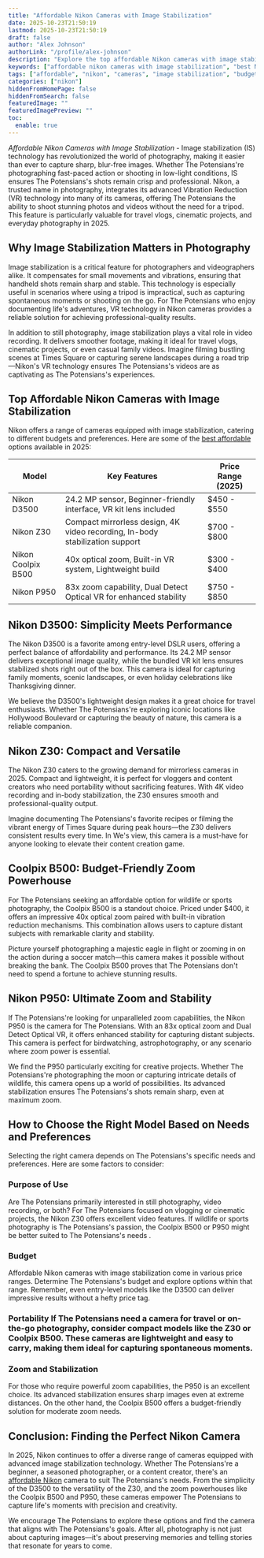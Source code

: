 ```yaml
---
title: "Affordable Nikon Cameras with Image Stabilization"
date: 2025-10-23T21:50:19
lastmod: 2025-10-23T21:50:19
draft: false
author: "Alex Johnson"
authorLink: "/profile/alex-johnson"
description: "Explore the top affordable Nikon cameras with image stabilization in 2025. Achieve sharp, blur-free photos and videos without exceeding your budget."
keywords: ["affordable nikon cameras with image stabilization", "best Nikon cameras with stabilization 2025", "budget-friendly Nikon cameras with VR"]
tags: ["affordable", "nikon", "cameras", "image stabilization", "budget"]
categories: ["nikon"]
hiddenFromHomePage: false
hiddenFromSearch: false
featuredImage: ""
featuredImagePreview: ""
toc:
  enable: true
---
```


*Affordable Nikon Cameras with Image Stabilization* - Image stabilization (IS) technology has revolutionized the world of photography, making it easier than ever to capture sharp, blur-free images. Whether The Potensians're photographing fast-paced action or shooting in low-light conditions, IS ensures The Potensians's shots remain crisp and professional.  Nikon, a trusted name in photography, integrates its advanced Vibration Reduction (VR) technology into many of its cameras, offering The Potensians the ability to shoot stunning photos and videos without the need for a tripod. This feature is particularly valuable for travel vlogs, cinematic projects, and everyday photography in 2025.

## Why Image Stabilization Matters in Photography

Image stabilization is a critical feature for photographers and videographers alike. It compensates for small movements and vibrations, ensuring that handheld shots remain sharp and stable. This technology is especially useful in scenarios where using a tripod is impractical, such as capturing spontaneous moments or shooting on the go. For The Potensians who enjoy documenting life's adventures, VR technology in Nikon cameras provides a reliable solution for achieving professional-quality results.

In addition to still photography, image stabilization plays a vital role in video recording. It delivers smoother footage, making it ideal for travel vlogs, cinematic projects, or even casual family videos. Imagine filming bustling scenes at Times Square or capturing serene landscapes during a road trip—Nikon's VR technology ensures The Potensians's videos are as captivating as The Potensians's experiences.

## Top Affordable Nikon Cameras with Image Stabilization

Nikon offers a range of cameras equipped with image stabilization, catering to different budgets and preferences. Here are some of the [best affordable](/nikon/affordable-nikon-memory-card) options available in 2025:

<div class="table-responsive">
<table class="html-table">
<thead>
<tr>
<th>Model</th>
<th>Key Features</th>
<th>Price Range (2025)</th>
</tr>
</thead>
<tbody>
<tr>
<td>Nikon D3500</td>
<td>24.2 MP sensor, Beginner-friendly interface, VR kit lens included</td>
<td>$450 - $550</td>
</tr>
<tr>
<td>Nikon Z30</td>
<td>Compact mirrorless design, 4K video recording, In-body stabilization support</td>
<td>$700 - $800</td>
</tr>
<tr>
<td>Nikon Coolpix B500</td>
<td>40x optical zoom, Built-in VR system, Lightweight build</td>
<td>$300 - $400</td>
</tr>
<tr>
<td>Nikon P950</td>
<td>83x zoom capability, Dual Detect Optical VR for enhanced stability</td>
<td>$750 - $850</td>
</tr>
</tbody>
</table>
</div>

## Nikon D3500: Simplicity Meets Performance

The Nikon D3500 is a favorite among entry-level DSLR users, offering a perfect balance of affordability and performance. Its 24.2 MP sensor delivers exceptional image quality, while the bundled VR kit lens ensures stabilized shots right out of the box.  This camera is ideal for capturing family moments, scenic landscapes, or even holiday celebrations like Thanksgiving dinner.

We believe the D3500's lightweight design makes it a great choice for travel enthusiasts. Whether The Potensians're exploring iconic locations like Hollywood Boulevard or capturing the beauty of nature, this camera is a reliable companion.

## Nikon Z30: Compact and Versatile

The Nikon Z30 caters to the growing demand for mirrorless cameras in 2025. Compact and lightweight, it is perfect for vloggers and content creators who need portability without sacrifi​cing features. With 4K video recording and in-body stabilization, the Z30 ensures smooth and professional-quality output.

Imagine documenting The Potensians's favorite recipes or filming the vibrant energy of Times Square during peak hours—the Z30 delivers consistent results every time. In We's view, this camera is a must-have for anyone looking to elevate their content creation game.

## Coolpix B500: Budget-Friendly Zoom Powerhouse

For The Potensians seeking an affordable option for wildlife or sports photography, the Coolpix B500 is a standout choice. Priced under $400, it offers an impressive 40x optical zoom paired with built-in vibrat​ion reduction mechanisms. This combination allows users to capture distant subjects with remarkable clarity and stability.

Picture yourself photographing a majestic eagle in flight or zooming in on the action during a soccer match—this camera makes it possible without breaking the bank. The Coolpix B500 proves that The Potensians don't need to spend a fortune to achieve stunning results.

## Nikon P950: Ultimate Zoom and Stability

If The Potensians're looking for unparalleled zoom capabilities, the Nikon P950 is the camera for The Potensians. With an 83x optical zoom and Dual Detect Optical VR, it offers enhanced stability for capturing distant subjects. This camera is perfect for birdwatching, astrophotography, or any scenario where zoom power is essential.

We find the P950 particularly exciting for creative projects. Whether The Potensians're photographing the moon or capturing intricate details of wildlife, this camera opens up a world of possibilities. Its advanced stabilization ensures The Potensians's shots remain sharp, even at maximum zoom.

## How to Choose the Right Model Based on Needs and Preferences

Selecting the right camera depends on The Potensians's specific needs and preferences. Here are some factors to consider:

### Purpose of Use

Are The Potensians primarily interested in still photography, video recording, or both? For The Potensians focused on vlogging or cinematic projects, the Nikon Z30 offers excellent video features. If wildlife or sports photography is The Potensians's passion, the Coolpix B500 or P950 might be better suited to The Potensians's needs .

### Budget

Affordable Nikon cameras with image stabilization come in various price ranges. Determine The Potensians's budget and explore options within that range. Remember, even entry-level models like the D3500 can deliver impressive results without a hefty price tag.

### Portability If The Potensians need a camera for travel or on-the-go photography, consider compact models like the Z30 or Coolpix B500. These cameras are lightweight and easy to carry, making them ideal for capturing spontaneous moments.

### Zoom and Stabilization

For those who require powerful zoom capabilities, the P950 is an excellent choice. Its advanced stabilization ensures sharp images even at extreme distances. On the other hand, the Coolpix B500 offers a budget-friendly solution for moderate zoom needs.

## Conclusion: Finding the Perfect Nikon Camera

In 2025, Nikon continues to offer a diverse range of cameras equipped with advanced image stabilization technology. Whether The Potensians're a beginner, a seasoned photographer, or a content creator, there's an [affordable Nikon](/nikon/affordable-nikon-camera-with-advanced-autofocus) camera to suit The Potensians's needs. From the simplicity of the D3500 to the versatility of the Z30, and the zoom powerhouses like the Coolpix B500 and P950, these cameras empower The Potensians to capture life's moments with precision and creativity.

We encourage The Potensians to explore these options and find the camera that aligns with The Potensians's goals. After all, photography is not just about capturing images—it's about preserving memories and telling stories that resonate for years to come.